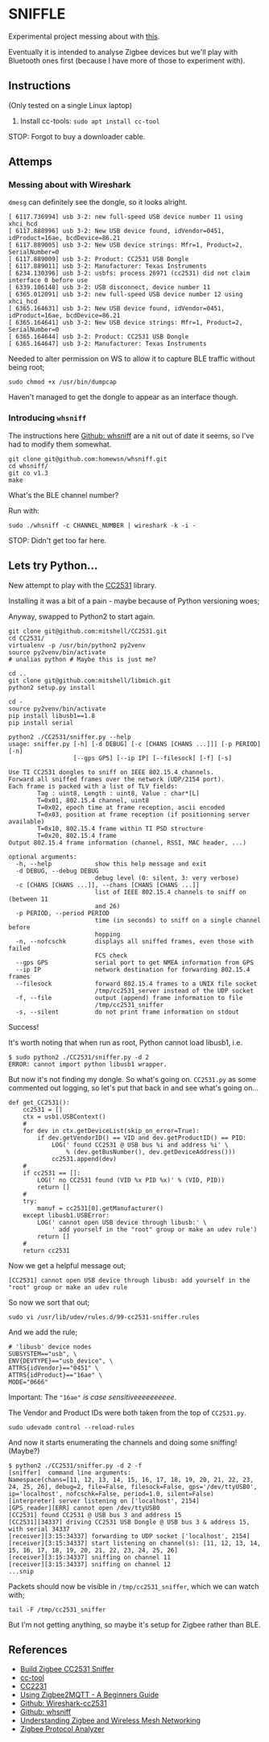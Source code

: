 # SNIFFLE

Experimental project messing about with [this](https://www.amazon.co.uk/gp/product/B08F9F276S/ref=ppx_yo_dt_b_asin_title_o02_s00?ie=UTF8&psc=1).

Eventually it is intended to analyse Zigbee devices but we'll play with 
Bluetooth ones first (because I have more of those to experiment with).

## Instructions

(Only tested on a single Linux laptop)

1. Install cc-tools: `sudo apt install cc-tool`

STOP: Forgot to buy a downloader cable.  

## Attemps
### Messing about with Wireshark

`dmesg` can definitely see the dongle, so it looks alright.

```
[ 6117.736994] usb 3-2: new full-speed USB device number 11 using xhci_hcd
[ 6117.888996] usb 3-2: New USB device found, idVendor=0451, idProduct=16ae, bcdDevice=86.21
[ 6117.889005] usb 3-2: New USB device strings: Mfr=1, Product=2, SerialNumber=0
[ 6117.889009] usb 3-2: Product: CC2531 USB Dongle
[ 6117.889011] usb 3-2: Manufacturer: Texas Instruments
[ 6234.130396] usb 3-2: usbfs: process 26971 (cc2531) did not claim interface 0 before use
[ 6339.106148] usb 3-2: USB disconnect, device number 11
[ 6365.012091] usb 3-2: new full-speed USB device number 12 using xhci_hcd
[ 6365.164631] usb 3-2: New USB device found, idVendor=0451, idProduct=16ae, bcdDevice=86.21
[ 6365.164641] usb 3-2: New USB device strings: Mfr=1, Product=2, SerialNumber=0
[ 6365.164644] usb 3-2: Product: CC2531 USB Dongle
[ 6365.164647] usb 3-2: Manufacturer: Texas Instruments
```


Needed to alter permission on WS to allow it to capture BLE traffic without
being root;

```
sudo chmod +x /usr/bin/dumpcap
```

Haven't managed to get the dongle to appear as an interface though.  

### Introducing `whsniff`

The instructions here [Github: whsniff](https://github.com/homewsn/whsniff) are
a nit out of date it seems, so I've had to modify them somewhat.

```
git clone git@github.com:homewsn/whsniff.git
cd whsniff/
git co v1.3
make
```

What's the BLE channel number?  

Run with:

```
sudo ./whsniff -c CHANNEL_NUMBER | wireshark -k -i -
```

STOP: Didn't get too far here.

## Lets try Python...

New attempt to play with the [CC2531](https://github.com/mitshell/CC2531) 
library.

Installing it was a bit of a pain - maybe because of Python versioning woes;

Anyway, swapped to Python2 to start again.

```
git clone git@github.com:mitshell/CC2531.git
cd CC2531/
virtualenv -p /usr/bin/python2 py2venv
source py2venv/bin/activate
# unalias python # Maybe this is just me?

cd ..
git clone git@github.com:mitshell/libmich.git
python2 setup.py install

cd -
source py2venv/bin/activate
pip install libusb1==1.8
pip install serial

python2 ./CC2531/sniffer.py --help
usage: sniffer.py [-h] [-d DEBUG] [-c [CHANS [CHANS ...]]] [-p PERIOD] [-n]
                  [--gps GPS] [--ip IP] [--filesock] [-f] [-s]

Use TI CC2531 dongles to sniff on IEEE 802.15.4 channels.
Forward all sniffed frames over the network (UDP/2154 port).
Each frame is packed with a list of TLV fields:
        Tag : uint8, Length : uint8, Value : char*[L]
        T=0x01, 802.15.4 channel, uint8
        T=0x02, epoch time at frame reception, ascii encoded
        T=0x03, position at frame reception (if positionning server available)
        T=0x10, 802.15.4 frame within TI PSD structure
        T=0x20, 802.15.4 frame
Output 802.15.4 frame information (channel, RSSI, MAC header, ...)

optional arguments:
  -h, --help            show this help message and exit
  -d DEBUG, --debug DEBUG
                        debug level (0: silent, 3: very verbose)
  -c [CHANS [CHANS ...]], --chans [CHANS [CHANS ...]]
                        list of IEEE 802.15.4 channels to sniff on (between 11
                        and 26)
  -p PERIOD, --period PERIOD
                        time (in seconds) to sniff on a single channel before
                        hopping
  -n, --nofcschk        displays all sniffed frames, even those with failed
                        FCS check
  --gps GPS             serial port to get NMEA information from GPS
  --ip IP               network destination for forwarding 802.15.4 frames
  --filesock            forward 802.15.4 frames to a UNIX file socket
                        /tmp/cc2531_server instead of the UDP socket
  -f, --file            output (append) frame information to file
                        /tmp/cc2531_sniffer
  -s, --silent          do not print frame information on stdout
```

Success!

It's worth noting that when run as root, Python cannot load libusb1, i.e.

```
$ sudo python2 ./CC2531/sniffer.py -d 2
ERROR: cannot import python libusb1 wrapper.
```

But now it's not finding my dongle.  So what's going on.  `CC2531.py` as some
commented out logging, so let's put that back in and see what's going on...

```
def get_CC2531():
    cc2531 = []
    ctx = usb1.USBContext()
    #
    for dev in ctx.getDeviceList(skip_on_error=True):
        if dev.getVendorID() == VID and dev.getProductID() == PID:
            LOG(' found CC2531 @ USB bus %i and address %i' \
                % (dev.getBusNumber(), dev.getDeviceAddress()))
            cc2531.append(dev)
    #
    if cc2531 == []:
        LOG(' no CC2531 found (VID %x PID %x)' % (VID, PID))
        return []
    #
    try:
        manuf = cc2531[0].getManufacturer()
    except libusb1.USBError:
        LOG(' cannot open USB device through libusb:' \
            ' add yourself in the "root" group or make an udev rule')
        return []
    # 
    return cc2531
```

Now we get a helpful message out;

```
[CC2531] cannot open USB device through libusb: add yourself in the "root" group or make an udev rule
```

So now we sort that out;

```
sudo vi /usr/lib/udev/rules.d/99-cc2531-sniffer.rules
```

And we add the rule;

```
# 'libusb' device nodes
SUBSYSTEM=="usb", \
ENV{DEVTYPE}=="usb_device", \
ATTRS{idVendor}=="0451" \
ATTRS{idProduct}=="16ae" \
MODE="0666"
```
Important: The `"16ae"` *is case sensitiveeeeeeeeee*.

The Vendor and Product IDs were both taken from the top of `CC2531.py`.


```
sudo udevadm control --reload-rules
```

And now it starts enumerating the channels and doing some sniffing!  (Maybe?)

```
$ python2 ./CC2531/sniffer.py -d 2 -f
[sniffer]  command line arguments:
Namespace(chans=[11, 12, 13, 14, 15, 16, 17, 18, 19, 20, 21, 22, 23, 24, 25, 26], debug=2, file=False, filesock=False, gps='/dev/ttyUSB0', ip='localhost', nofcschk=False, period=1.0, silent=False)
[interpreter] server listening on ['localhost', 2154]
[GPS_reader][ERR] cannot open /dev/ttyUSB0
[CC2531] found CC2531 @ USB bus 3 and address 15
[CC2531][34337] driving CC2531 USB Dongle @ USB bus 3 & address 15, with serial 34337
[receiver][3:15:34337] forwarding to UDP socket ['localhost', 2154]
[receiver][3:15:34337] start listening on channel(s): [11, 12, 13, 14, 15, 16, 17, 18, 19, 20, 21, 22, 23, 24, 25, 26]
[receiver][3:15:34337] sniffing on channel 11
[receiver][3:15:34337] sniffing on channel 12
...snip
```

Packets should now be visible in `/tmp/cc2531_sniffer`, which we can watch with;

```
tail -F /tmp/cc2531_sniffer
```

But I'm not getting anything, so maybe it's setup for Zigbee rather than BLE.

## References

- [Build Zigbee CC2531 Sniffer](https://community.oh-lalabs.com/t/guide-build-a-zigbee-cc2531-sniffer-how-to-use-it/469)
- [cc-tool](https://manpages.ubuntu.com/manpages/focal/en/man1/cc-tool.1.html)
- [CC2231](https://github.com/mitshell/CC2531)
- [Using Zigbee2MQTT - A Beginners Guide]( https://stevessmarthomeguide.com/using-zigbee2mqtt-beginners-guide/)
- [Github: Wireshark-cc2531](https://github.com/andrebdo/wireshark-cc2531)
- [Github: whsniff](https://github.com/homewsn/whsniff)
- [Understanding Zigbee and Wireless Mesh Networking](https://www.blackhillsinfosec.com/understanding-zigbee-and-wireless-mesh-networking/)
- [Zigbee Protocol Analyzer](https://www.offensive-wireless.com/zigbee-protocol-analyzer-sniffer/)